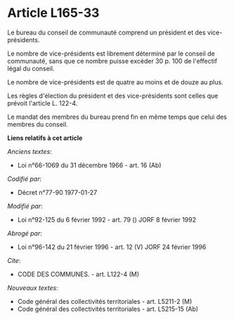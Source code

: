 # Article L165-33

Le bureau du conseil de communauté comprend un président et des vice-présidents.

Le nombre de vice-présidents est librement déterminé par le conseil de communauté, sans que ce nombre puisse excéder 30 p.
100 de l'effectif légal du conseil.

Le nombre de vice-présidents est de quatre au moins et de douze au plus.

Les règles d'élection du président et des vice-présidents sont celles que prévoit l'article L. 122-4.

Le mandat des membres du bureau prend fin en même temps que celui des membres du conseil.

**Liens relatifs à cet article**

_Anciens textes_:

  - Loi n°66-1069 du 31 décembre 1966 - art. 16 (Ab)

_Codifié par_:

  - Décret n°77-90 1977-01-27

_Modifié par_:

  - Loi n°92-125 du 6 février 1992 - art. 79 () JORF 8 février 1992

_Abrogé par_:

  - Loi n°96-142 du 21 février 1996 - art. 12 (V) JORF 24 février 1996

_Cite_:

  - CODE DES COMMUNES. - art. L122-4 (M)

_Nouveaux textes_:

  - Code général des collectivités territoriales - art. L5211-2 (M)
  - Code général des collectivités territoriales - art. L5215-15 (Ab)
